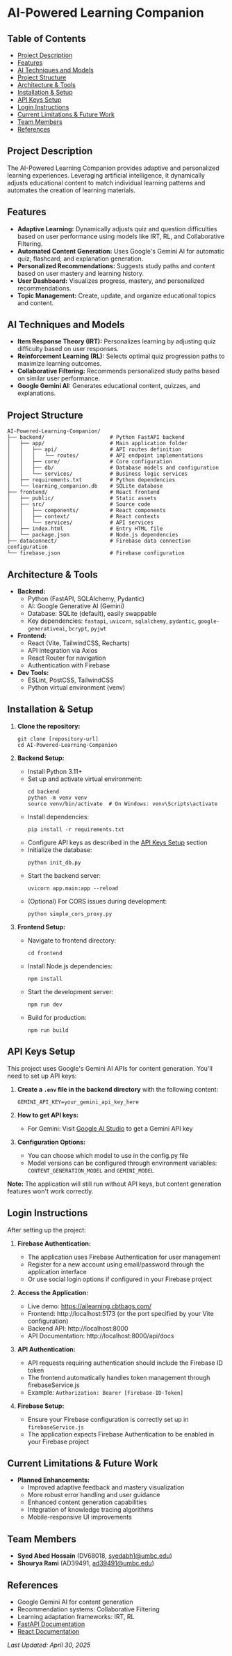 # AI-Powered Learning Companion

## Table of Contents
- [Project Description](#project-description)
- [Features](#features)
- [AI Techniques and Models](#ai-techniques-and-models)
- [Project Structure](#project-structure)
- [Architecture & Tools](#architecture--tools)
- [Installation & Setup](#installation--setup)
- [API Keys Setup](#api-keys-setup)
- [Login Instructions](#login-instructions)
- [Current Limitations & Future Work](#current-limitations--future-work)
- [Team Members](#team-members)
- [References](#references)

## Project Description
The AI-Powered Learning Companion provides adaptive and personalized learning experiences. Leveraging artificial intelligence, it dynamically adjusts educational content to match individual learning patterns and automates the creation of learning materials.

## Features
- **Adaptive Learning:** Dynamically adjusts quiz and question difficulties based on user performance using models like IRT, RL, and Collaborative Filtering.
- **Automated Content Generation:** Uses Google's Gemini AI for automatic quiz, flashcard, and explanation generation.
- **Personalized Recommendations:** Suggests study paths and content based on user mastery and learning history.
- **User Dashboard:** Visualizes progress, mastery, and personalized recommendations.
- **Topic Management:** Create, update, and organize educational topics and content.

## AI Techniques and Models
- **Item Response Theory (IRT):** Personalizes learning by adjusting quiz difficulty based on user responses.
- **Reinforcement Learning (RL):** Selects optimal quiz progression paths to maximize learning outcomes.
- **Collaborative Filtering:** Recommends personalized study paths based on similar user performance.
- **Google Gemini AI:** Generates educational content, quizzes, and explanations.

## Project Structure
```
AI-Powered-Learning-Companion/
├── backend/                     # Python FastAPI backend
│   ├── app/                     # Main application folder
│   │   ├── api/                 # API routes definition
│   │   │   └── routes/          # API endpoint implementations
│   │   ├── core/                # Core configuration
│   │   ├── db/                  # Database models and configuration
│   │   └── services/            # Business logic services
│   ├── requirements.txt         # Python dependencies
│   └── learning_companion.db    # SQLite database 
├── frontend/                    # React frontend
│   ├── public/                  # Static assets
│   ├── src/                     # Source code
│   │   ├── components/          # React components
│   │   ├── context/             # React contexts
│   │   └── services/            # API services
│   ├── index.html               # Entry HTML file
│   └── package.json             # Node.js dependencies
├── dataconnect/                 # Firebase data connection configuration
└── firebase.json                # Firebase configuration
```

## Architecture & Tools
- **Backend:**
  - Python (FastAPI, SQLAlchemy, Pydantic)
  - AI: Google Generative AI (Gemini)
  - Database: SQLite (default), easily swappable
  - Key dependencies: `fastapi`, `uvicorn`, `sqlalchemy`, `pydantic`, `google-generativeai`, `bcrypt`, `pyjwt`
- **Frontend:**
  - React (Vite, TailwindCSS, Recharts)
  - API integration via Axios
  - React Router for navigation
  - Authentication with Firebase
- **Dev Tools:**
  - ESLint, PostCSS, TailwindCSS
  - Python virtual environment (venv)

## Installation & Setup
1. **Clone the repository:**
   ```
   git clone [repository-url]
   cd AI-Powered-Learning-Companion
   ```

2. **Backend Setup:**
   - Install Python 3.11+
   - Set up and activate virtual environment:
     ```
     cd backend
     python -m venv venv
     source venv/bin/activate  # On Windows: venv\Scripts\activate
     ```
   - Install dependencies:
     ```
     pip install -r requirements.txt
     ```
   - Configure API keys as described in the [API Keys Setup](#api-keys-setup) section
   - Initialize the database:
     ```
     python init_db.py
     ```
   - Start the backend server:
     ```
     uvicorn app.main:app --reload
     ```
   - (Optional) For CORS issues during development:
     ```
     python simple_cors_proxy.py
     ```

3. **Frontend Setup:**
   - Navigate to frontend directory:
     ```
     cd frontend
     ```
   - Install Node.js dependencies:
     ```
     npm install
     ```
   - Start the development server:
     ```
     npm run dev
     ```
   - Build for production:
     ```
     npm run build
     ```

## API Keys Setup
This project uses Google's Gemini AI APIs for content generation. You'll need to set up API keys:

1. **Create a `.env` file in the backend directory** with the following content:
   ```
   GEMINI_API_KEY=your_gemini_api_key_here
   ```

2. **How to get API keys:**
   - For Gemini: Visit [Google AI Studio](https://ai.google.dev/) to get a Gemini API key

3. **Configuration Options:**
   - You can choose which model to use in the config.py file
   - Model versions can be configured through environment variables: `CONTENT_GENERATION_MODEL` and `GEMINI_MODEL`

**Note:** The application will still run without API keys, but content generation features won't work correctly.

## Login Instructions
After setting up the project:

1. **Firebase Authentication:**
   - The application uses Firebase Authentication for user management
   - Register for a new account using email/password through the application interface
   - Or use social login options if configured in your Firebase project

2. **Access the Application:**
   - Live demo: https://ailearning.cbtbags.com/
   - Frontend: http://localhost:5173 (or the port specified by your Vite configuration)
   - Backend API: http://localhost:8000
   - API Documentation: http://localhost:8000/api/docs

3. **API Authentication:**
   - API requests requiring authentication should include the Firebase ID token
   - The frontend automatically handles token management through firebaseService.js
   - Example: `Authorization: Bearer [Firebase-ID-Token]`

4. **Firebase Setup:**
   - Ensure your Firebase configuration is correctly set up in `firebaseService.js`
   - The application expects Firebase Authentication to be enabled in your Firebase project

## Current Limitations & Future Work
- **Planned Enhancements:**
  - Improved adaptive feedback and mastery visualization
  - More robust error handling and user guidance
  - Enhanced content generation capabilities
  - Integration of knowledge tracing algorithms
  - Mobile-responsive UI improvements

## Team Members
- **Syed Abed Hossain** (DV68018, syedabh1@umbc.edu)
- **Shourya Rami** (AD39491, ad39491@umbc.edu)

## References
- Google Gemini AI for content generation
- Recommendation systems: Collaborative Filtering
- Learning adaptation frameworks: IRT, RL
- [FastAPI Documentation](https://fastapi.tiangolo.com/)
- [React Documentation](https://reactjs.org/)

*Last Updated: April 30, 2025*

